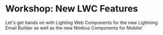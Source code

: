 # Workshop: New LWC Features

Let's get hands on with Lighting Web Components for the new Lightning Email Builder as well as the new Nimbus Components for Mobile!

